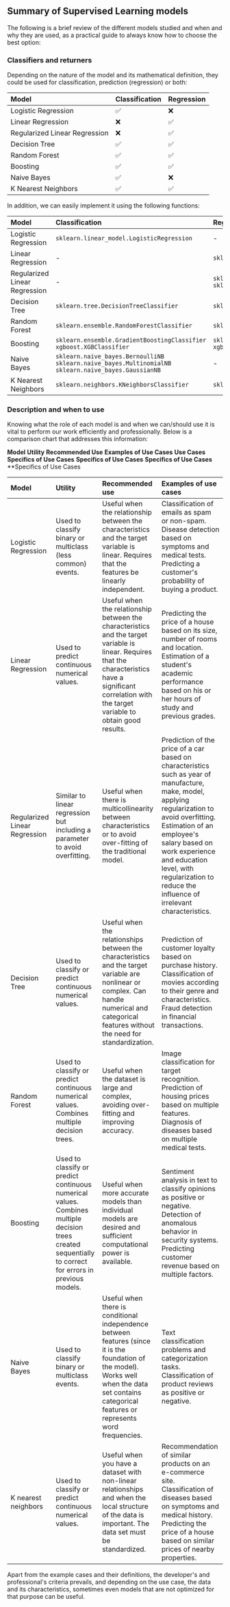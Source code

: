 ## Summary of Supervised Learning models

The following is a brief review of the different models studied and when and why they are used, as a practical guide to always know how to choose the best option:

### Classifiers and returners

Depending on the nature of the model and its mathematical definition, they could be used for classification, prediction (regression) or both:

| **Model** | **Classification** | **Regression** |
|:----------|:-------------------|:---------------|
| Logistic Regression | ✅ | ❌ |
| Linear Regression | ❌ | ✅ |
| Regularized Linear Regression | ❌ | ✅ |
| Decision Tree | ✅ | ✅ |
| Random Forest | ✅ | ✅ |
| Boosting | ✅ | ✅ |
| Naive Bayes | ✅ | ❌ |
| K Nearest Neighbors | ✅ | ✅ |

In addition, we can easily implement it using the following functions:

| **Model** | **Classification** | **Regression** |
|:----------|:-------------------|:---------------|
| Logistic Regression | `sklearn.linear_model.LogisticRegression` | - |
| Linear Regression | - | `sklearn.linear_model.LinearRegression` |
| Regularized Linear Regression | - | `sklearn.linear_model.Lasso`<br />`sklearn.linear_model.Ridge` |
| Decision Tree | `sklearn.tree.DecisionTreeClassifier` | `sklearn.tree.DecisionTreeRegressor` |
| Random Forest | `sklearn.ensemble.RandomForestClassifier` | `sklearn.ensemble.RandomForestRegressor` |
| Boosting | `sklearn.ensemble.GradientBoostingClassifier`<br />`xgboost.XGBClassifier` | `sklearn.ensemble.GradientBoostingRegressor`<br />`xgboost.XGBRegressor` |
| Naive Bayes | `sklearn.naive_bayes.BernoulliNB`<br />`sklearn.naive_bayes.MultinomialNB`<br />`sklearn.naive_bayes.GaussianNB` | - |
| K Nearest Neighbors | `sklearn.neighbors.KNeighborsClassifier` | `sklearn.neighbors.KNeighborsRegressor` |

### Description and when to use

Knowing what the role of each model is and when we can/should use it is vital to perform our work efficiently and professionally. Below is a comparison chart that addresses this information:

**Model** **Utility** **Recommended Use** **Examples of Use Cases** **Use Cases** **Specifics of Use Cases** **Specifics of Use Cases** **Specifics of Use Cases** **Specifics of Use Cases

| **Model** | **Utility** | **Recommended use** | **Examples of use cases** |
|:----------|:------------|:--------------------|:--------------------------|
| Logistic Regression | Used to classify binary or multiclass (less common) events. | Useful when the relationship between the characteristics and the target variable is linear. Requires that the features be linearly independent. | Classification of emails as spam or non-spam. Disease detection based on symptoms and medical tests. Predicting a customer's probability of buying a product. |
| Linear Regression | Used to predict continuous numerical values. | Useful when the relationship between the characteristics and the target variable is linear. Requires that the characteristics have a significant correlation with the target variable to obtain good results. | Predicting the price of a house based on its size, number of rooms and location. Estimation of a student's academic performance based on his or her hours of study and previous grades. |
| Regularized Linear Regression | Similar to linear regression but including a parameter to avoid overfitting. | Useful when there is multicollinearity between characteristics or to avoid over-fitting of the traditional model. | Prediction of the price of a car based on characteristics such as year of manufacture, make, model, applying regularization to avoid overfitting. Estimation of an employee's salary based on work experience and education level, with regularization to reduce the influence of irrelevant characteristics. |
| Decision Tree | Used to classify or predict continuous numerical values. | Useful when the relationships between the characteristics and the target variable are nonlinear or complex. Can handle numerical and categorical features without the need for standardization. | Prediction of customer loyalty based on purchase history. Classification of movies according to their genre and characteristics. Fraud detection in financial transactions. |
| Random Forest | Used to classify or predict continuous numerical values. Combines multiple decision trees. | Useful when the dataset is large and complex, avoiding over-fitting and improving accuracy. | Image classification for target recognition. Prediction of housing prices based on multiple features. Diagnosis of diseases based on multiple medical tests. |
| Boosting | Used to classify or predict continuous numerical values. Combines multiple decision trees created sequentially to correct for errors in previous models. | Useful when more accurate models than individual models are desired and sufficient computational power is available. | Sentiment analysis in text to classify opinions as positive or negative. Detection of anomalous behavior in security systems. Predicting customer revenue based on multiple factors. |
| Naive Bayes | Used to classify binary or multiclass events. | Useful when there is conditional independence between features (since it is the foundation of the model). Works well when the data set contains categorical features or represents word frequencies. | Text classification problems and categorization tasks. Classification of product reviews as positive or negative. |
| K nearest neighbors | Used to classify or predict continuous numerical values. | Useful when you have a dataset with non-linear relationships and when the local structure of the data is important. The data set must be standardized. | Recommendation of similar products on an e-commerce site. Classification of diseases based on symptoms and medical history. Predicting the price of a house based on similar prices of nearby properties. |

Apart from the example cases and their definitions, the developer's and professional's criteria prevails, and depending on the use case, the data and its characteristics, sometimes even models that are not optimized for that purpose can be useful.